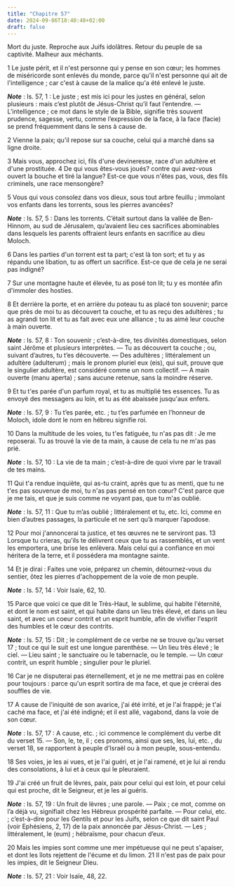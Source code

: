```yaml
---
title: "Chapitre 57"
date: 2024-09-06T18:40:48+02:00
draft: false
---
```



Mort du juste.
Reproche aux Juifs idolâtres.
Retour du peuple de sa captivité.
Malheur aux méchants.


1 Le juste périt, et il n'est personne qui y pense en son cœur; les hommes de miséricorde sont enlevés du monde, parce qu'il n'est personne qui ait de l'intelligence ; car c'est à cause de la malice qu'a été enlevé le juste.

***Note*** :  Is. 57, 1 : Le juste ; est mis ici pour les justes en général, selon plusieurs : mais c’est plutôt de Jésus-Christ qu’il faut l’entendre. ― L’intelligence ; ce mot dans le style de la Bible, signifie très souvent prudence, sagesse, vertu, comme l’expression de la face, à la face (facie) se prend fréquemment dans le sens à cause de.

2 Vienne la paix; qu'il repose sur sa couche, celui qui a marché dans sa ligne droite.


3 Mais vous, approchez ici, fils d'une devineresse, race d'un adultère et d'une prostituée. 4 De qui vous êtes-vous joués? contre qui avez-vous ouvert la bouche et tiré la langue? Est-ce que vous n'êtes pas, vous, des fils criminels, une race mensongère?


5 Vous qui vous consolez dans vos dieux, sous tout arbre feuillu ; immolant vos enfants dans les torrents, sous les pierres avancées?

***Note*** :  Is. 57, 5 : Dans les torrents. C’était surtout dans la vallée de Ben-Hinnom, au sud de Jérusalem, qu’avaient lieu ces sacrifices abominables dans lesquels les parents offraient leurs enfants en sacrifice au dieu Moloch.


6 Dans les parties d'un torrent est ta part; c'est là ton sort; et tu y as répandu une libation, tu as offert un sacrifice. Est-ce que de cela je ne serai pas indigné?


7 Sur une montagne haute et élevée, tu as posé ton lit; tu y es montée afin d'immoler des hosties.


8 Et derrière la porte, et en arrière du poteau tu as placé ton souvenir; parce que près de moi tu as découvert ta couche, et tu as reçu des adultères ; tu as agrandi ton lit et tu as fait avec eux une alliance ; tu as aimé leur couche à main ouverte.

***Note*** :  Is. 57, 8 : Ton souvenir ; c’est-à-dire, tes divinités domestiques, selon saint Jérôme et plusieurs interprètes. ― Tu as découvert ta couche ; ou, suivant d’autres, tu t’es découverte. ― Des adultères ; littéralement un adultère (adulterum) ; mais le pronom pluriel eux (eis), qui suit, prouve que le singulier adultère, est considéré comme un nom collectif. ― A main ouverte (manu aperta) ; sans aucune retenue, sans la moindre réserve.


9 Et tu t'es parée d'un parfum royal, et tu as multiplié tes essences. Tu as envoyé des messagers au loin, et tu as été abaissée jusqu'aux enfers.

***Note*** :  Is. 57, 9 : Tu t’es parée, etc. ; tu t’es parfumée en l’honneur de Moloch, idole dont le nom en hébreu signifie roi.


10 Dans la multitude de les voies, tu t'es fatiguée, tu n'as pas dit : Je me reposerai. Tu as trouvé la vie de ta main, à cause de cela tu ne m'as pas prié.

***Note*** :  Is. 57, 10 : La vie de ta main ; c’est-à-dire de quoi vivre par le travail de tes mains.


11 Qui t'a rendue inquiète, qui as-tu craint, après que tu as menti, que tu ne t'es pas souvenue de moi, tu n'as pas pensé en ton cœur? C'est parce que je me tais, et que je suis comme ne voyant pas, que tu m'as oublié.

***Note*** :  Is. 57, 11 : Que tu m’as oublié ; littéralement et tu, etc. Ici, comme en bien d’autres passages, la particule et ne sert qu’à marquer l’apodose.


12 Pour moi j'annoncerai ta justice, et tes œuvres ne te serviront pas. 13 Lorsque tu crieras, qu'ils te délivrent ceux que tu as rassemblés, et un vent les emportera, une brise les enlèvera. Mais celui qui a confiance en moi héritera de la terre, et il possédera ma montagne sainte.


14 Et je dirai : Faites une voie, préparez un chemin, détournez-vous du sentier, ôtez les pierres d'achoppement de la voie de mon peuple.

***Note*** :  Is. 57, 14 : Voir Isaïe, 62, 10.


15 Parce que voici ce que dit le Très-Haut, le sublime, qui habite l'éternité, et dont le nom est saint, et qui habite dans un lieu très élevé, et dans un lieu saint, et avec un coeur contrit et un esprit humble, afin de vivifier l'esprit des humbles et le cœur des contrits.

***Note*** :  Is. 57, 15 : Dit ; le complément de ce verbe ne se trouve qu’au verset 17 ; tout ce qui le suit est une longue parenthèse. ― Un lieu très élevé ; le ciel. ― Lieu saint ; le sanctuaire ou le tabernacle, ou le temple. ― Un cœur contrit, un esprit humble ; singulier pour le pluriel.


16 Car je ne disputerai pas éternellement, et je ne me mettrai pas en colère pour toujours : parce qu'un esprit sortira de ma face, et que je créerai des souffles de vie.


17 A cause de l'iniquité de son avarice, j'ai été irrité, et je l'ai frappé; je t'ai caché ma face, et j'ai été indigné; et il est allé, vagabond, dans la voie de son cœur.

***Note*** :  Is. 57, 17 : A cause, etc. ; ici commence le complément du verbe dit du verset 15. ― Son, le, te, il ; ces pronoms, ainsi que ses, les, lui, etc. , du verset 18, se rapportent à peuple d’Israël ou à mon peuple, sous-entendu.

18 Ses voies, je les ai vues, et je l'ai guéri, et je l'ai ramené, et je lui ai rendu des consolations, à lui et à ceux qui le pleuraient.


19 J'ai créé un fruit de lèvres, paix, paix pour celui qui est loin, et pour celui qui est proche, dit le Seigneur, et je les ai guéris.

***Note*** :  Is. 57, 19 : Un fruit de lèvres ; une parole. ― Paix ; ce mot, comme on l’a déjà vu, signifiait chez les Hébreux prospérité parfaite. ― Pour celui, etc. ; c’est-à-dire pour les Gentils et pour les Juifs, selon ce que dit saint Paul (voir Ephésiens, 2, 17) de la paix annoncée par Jésus-Christ. ― Les ; littéralement, le (eum) ; hébraïsme, pour chacun d’eux.

20 Mais les impies sont comme une mer impétueuse qui ne peut s'apaiser, et dont les îlots rejettent de l'écume et du limon. 21 Il n'est pas de paix pour les impies, dit le Seigneur Dieu.

***Note*** :  Is. 57, 21 : Voir Isaïe, 48, 22.


